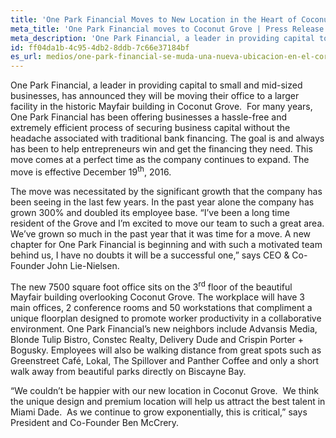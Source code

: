 ```yaml
---
title: 'One Park Financial Moves to New Location in the Heart of Coconut Grove'
meta_title: 'One Park Financial moves to Coconut Grove | Press Release'
meta_description: 'One Park Financial, a leader in providing capital to small and mid-sized businesses, has announced they will be moving their office to a larger facility in the historic Mayfair building in Coconut Grove'
id: ff04da1b-4c95-4db2-8ddb-7c66e37184bf
es_url: medios/one-park-financial-se-muda-una-nueva-ubicacion-en-el-corazon-de-coconut-grove
---
```

One Park Financial, a leader in providing capital to small and mid-sized businesses, has announced they will be moving their office to a larger facility in the historic Mayfair building in Coconut Grove.  For many years, One Park Financial has been offering businesses a hassle-free and extremely efficient process of securing business capital without the headache associated with traditional bank financing. The goal is and always has been to help entrepreneurs win and get the financing they need. This move comes at a perfect time as the company continues to expand. The move is effective December 19<sup>th</sup>, 2016.

The move was necessitated by the significant growth that the company has been seeing in the last few years. In the past year alone the company has grown 300% and doubled its employee base. “I’ve been a long time resident of the Grove and I’m excited to move our team to such a great area. We’ve grown so much in the past year that it was time for a move. A new chapter for One Park Financial is beginning and with such a motivated team behind us, I have no doubts it will be a successful one,” says CEO &amp; Co-Founder John Lie-Nielsen.

The new 7500 square foot office sits on the 3<sup>rd</sup> floor of the beautiful Mayfair building overlooking Coconut Grove. The workplace will have 3 main offices, 2 conference rooms and 50 workstations that compliment a unique floorplan designed to promote worker productivity in a collaborative environment. One Park Financial’s new neighbors include Advansis Media, Blonde Tulip Bistro, Constec Realty, Delivery Dude and Crispin Porter + Bogusky. Employees will also be walking distance from great spots such as Greenstreet Café, Lokal, The Spillover and Panther Coffee and only a short walk away from beautiful parks directly on Biscayne Bay.

“We couldn’t be happier with our new location in Coconut Grove.  We think the unique design and premium location will help us attract the best talent in Miami Dade.  As we continue to grow exponentially, this is critical,” says President and Co-Founder Ben McCrery.